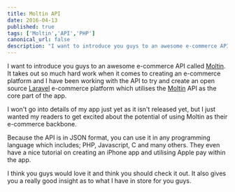 ```yaml
---
title: Moltin API
date: 2016-04-13
published: true
tags: ['Moltin','API','PHP']
canonical_url: false
description: "I want to introduce you guys to an awesome e-commerce API called Moltin. It takes out so much hard work when it comes to creating an e-commerce platform and I have been working with the API to try and create an open source Laravel e-commerce platform which utilises the Moltin API as the core part of the app."
---
```


I want to introduce you guys to an awesome e-commerce API called [Moltin](https://moltin.com/). It takes out so much hard work when it comes to creating an e-commerce platform and I have been working with the API to try and create an open source [Laravel](https://laravel.com) e-commerce platform which utilises the [Moltin](https://moltin.com/) API as the core part of the app.

I won't go into details of my app just yet as it isn't released yet, but I just wanted my readers to get excited about the potential of using Moltin as their e-commerce backbone.

Because the API is in JSON format, you can use it in any programming language which includes; PHP, Javascript, C and many others. They even have a nice tutorial on creating an iPhone app and utilising Apple pay within the app.

I think you guys would love it and think you should check it out. It also gives you a really good insight as to what I have in store for you guys.
